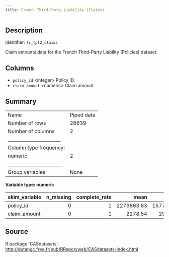 ```yaml
---
title: French Third-Party Liability (Claims)
---
```


## Description

Identifier: `fr_tpl2_claims`

Claim amounts data for the French Third-Party Liability (Policies) dataset.

## Columns

- `policy_id` &lt;integer&gt; Policy ID.
- `claim_amount` &lt;numeric&gt; Claim amount.

## Summary


|                         |           |
|:------------------------|:----------|
|Name                     |Piped data |
|Number of rows           |26639      |
|Number of columns        |2          |
|_______________________  |           |
|Column type frequency:   |           |
|numeric                  |2          |
|________________________ |           |
|Group variables          |None       |


**Variable type: numeric**

|skim_variable | n_missing| complete_rate|       mean|         sd|  p0|        p25|     p50|        p75|    p100|hist  |
|:-------------|---------:|-------------:|----------:|----------:|---:|----------:|-------:|----------:|-------:|:-----|
|policy_id     |         0|             1| 2279863.83| 1577201.81| 139| 1087642.50| 2137413| 3180162.00| 6113971|▇▅▃▃▂ |
|claim_amount  |         0|             1|    2278.54|   29297.48|   1|     686.81|    1172|    1228.08| 4075401|▇▁▁▁▁ |



## Source

R package 'CASdatasets', http://dutangc.free.fr/pub/RRepos/web/CASdatasets-index.html